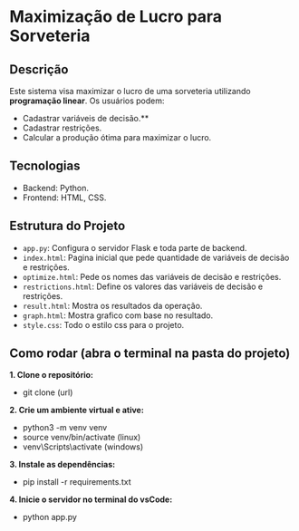 # Maximização de Lucro para Sorveteria

## Descrição
Este sistema visa maximizar o lucro de uma sorveteria utilizando **programação linear**. Os usuários podem:
- Cadastrar variáveis de decisão.**
- Cadastrar restrições.
- Calcular a produção ótima para maximizar o lucro.

## Tecnologias
- Backend: Python.
- Frontend: HTML, CSS.

## Estrutura do Projeto
- `app.py`: Configura o servidor Flask e toda parte de backend.
- `index.html`: Pagina inicial que pede quantidade de variáveis de decisão e restrições.
- `optimize.html`: Pede os nomes das variáveis de decisão e restrições.
- `restrictions.html`: Define os valores das variáveis de decisão e restrições.
- `result.html`: Mostra os resultados da operação.
- `graph.html`: Mostra grafico com base no resultado.
- `style.css`: Todo o estilo css para o projeto.

## Como rodar (abra o terminal na pasta do projeto)
**1. Clone o repositório:**
- git clone (url)

**2. Crie um ambiente virtual e ative:**
- python3 -m venv venv 
- source venv/bin/activate (linux)
- venv\Scripts\activate (windows)

**3. Instale as dependências:**
- pip install -r requirements.txt

**4. Inicie o servidor no terminal do vsCode:** 
- python app.py 
